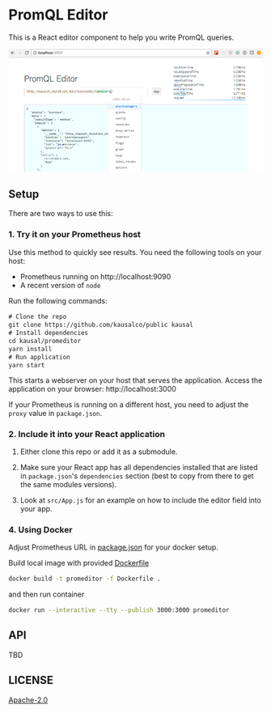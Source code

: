 # PromQL Editor

This is a React editor component to help you write PromQL queries.

![Screenshot](screenshot.png?raw=true)

## Setup

There are two ways to use this:

### 1. Try it on your Prometheus host

Use this method to quickly see results.
You need the following tools on your host:

* Prometheus running on http://localhost:9090
* A recent version of `node`

Run the following commands:

```
# Clone the repo
git clone https://github.com/kausalco/public kausal
# Install dependencies
cd kausal/promeditor
yarn install
# Run application
yarn start
```

This starts a webserver on your host that serves the application.
Access the application on your browser: http://localhost:3000

If your Prometheus is running on a different host, you need to adjust the `proxy` value in `package.json`.


### 2. Include it into your React application

1. Either clone this repo or add it as a submodule.

2. Make sure your React app has all dependencies installed that are listed in `package.json`'s `dependencies` section (best to copy from there to get the same modules versions).

3. Look at `src/App.js` for an example on how to include the editor field into your app.

### 4. Using Docker

Adjust Prometheus URL in [package.json](package.json) for your docker setup.

Build local image with provided [Dockerfile](Dockerfile)

```sh
docker build -t promeditor -f Dockerfile .
```

and then run container

```sh
docker run --interactive --tty --publish 3000:3000 promeditor
```

## API

TBD

## LICENSE

[Apache-2.0](LICENSE)
